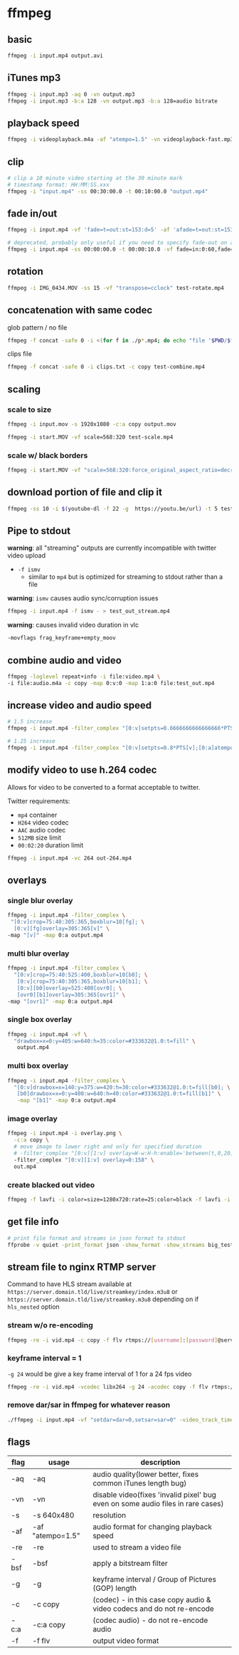 # ffmpeg

## basic

```sh
ffmpeg -i input.mp4 output.avi
```

## iTunes mp3

```sh
ffmpeg -i input.mp3 -aq 0 -vn output.mp3
ffmpeg -i input.mp3 -b:a 128 -vn output.mp3 -b:a 128=audio bitrate
```

## playback speed

```sh
ffmpeg -i videoplayback.m4a -af "atempo=1.5" -vn videoplayback-fast.mp3
```

## clip

```sh
# clip a 10 minute video starting at the 30 minute mark
# timestamp format: HH:MM:SS.xxx
ffmpeg -i "input.mp4" -ss 00:30:00.0 -t 00:10:00.0 "output.mp4"
```

## fade in/out

```sh
ffmpeg -i input.mp4 -vf 'fade=t=out:st=153:d=5' -af 'afade=t=out:st=153:d=5' faded.mp4
```

```sh
# deprecated, probably only useful if you need to specify fade-out on at the  frame-level
ffmpeg -i input.mp4 -ss 00:00:00.0 -t 00:00:10.0 -vf fade=in:0:60,fade=out:240:30 -af afade=in:st=0:d=1,afade=out:st=5:d=5 slide_fade_in.mp4
```

## rotation

```sh
ffmpeg -i IMG_0434.MOV -ss 15 -vf "transpose=cclock" test-rotate.mp4
```

## concatenation with same codec

glob pattern / no file

```sh
ffmpeg -f concat -safe 0 -i <(for f in ./p*.mp4; do echo "file '$PWD/$f'"; done) -c copy output.mp4
```

clips file

```sh
ffmpeg -f concat -safe 0 -i clips.txt -c copy test-combine.mp4
```

## scaling

### scale to size

```sh
ffmpeg -i input.mov -s 1920x1080 -c:a copy output.mov
```

```sh
ffmpeg -i start.MOV -vf scale=568:320 test-scale.mp4
```

### scale w/ black borders

```sh
ffmpeg -i start.MOV -vf "scale=568:320:force_original_aspect_ratio=decrease,pad=568:320:(ow-iw)/2:(oh-ih)/2" test-scale.mp4
```

## download portion of file and clip it

```sh
ffmpeg -ss 10 -i $(youtube-dl -f 22 -g  https://youtu.be/url) -t 5 test_out.mp4
```

## Pipe to stdout

**warning**: all "streaming" outputs are currently incompatible with twitter video upload

- `-f ismv`
  - similar to `mp4` but is optimized for streaming to stdout rather than a file

**warning**: `ismv` causes audio sync/corruption issues

```sh
ffmpeg -i input.mp4 -f ismv - > test_out_stream.mp4
```

**warning**: causes invalid video duration in vlc

```sh
-movflags frag_keyframe+empty_moov
```

## combine audio and video

```sh
ffmpeg -loglevel repeat+info -i file:video.mp4 \
-i file:audio.m4a -c copy -map 0:v:0 -map 1:a:0 file:test_out.mp4
```

## increase video and audio speed

```sh
# 1.5 increase
ffmpeg -i input.mp4 -filter_complex "[0:v]setpts=0.6666666666666666*PTS[v];[0:a]atempo=1.5[a]" -map "[v]" -map "[a]" output.mp4

# 1.25 increase
ffmpeg -i input.mp4 -filter_complex "[0:v]setpts=0.8*PTS[v];[0:a]atempo=1.25[a]" -map "[v]" -map "[a]" output.mp4
```

## modify video to use h.264 codec

Allows for video to be converted to a format acceptable to twitter.

Twitter requirements:

- `mp4` container
- `H264` video codec
- `AAC` audio codec
- `512MB` size limit
- `00:02:20` duration limit

```sh
ffmpeg -i input.mp4 -vc 264 out-264.mp4
```

## overlays

### single blur overlay

```sh
ffmpeg -i input.mp4 -filter_complex \
 "[0:v]crop=75:40:305:365,boxblur=10[fg]; \
  [0:v][fg]overlay=305:365[v]" \
-map "[v]" -map 0:a output.mp4
```

### multi blur overlay

```sh
ffmpeg -i input.mp4 -filter_complex \
  "[0:v]crop=75:40:525:400,boxblur=10[b0]; \
   [0:v]crop=75:40:305:365,boxblur=10[b1]; \
   [0:v][b0]overlay=525:400[ovr0]; \
   [ovr0][b1]overlay=305:365[ovr1]" \
-map "[ovr1]" -map 0:a output.mp4
```

### single box overlay

```sh
ffmpeg -i input.mp4 -vf \
  "drawbox=x=0:y=405:w=640:h=35:color=#333632@1.0:t=fill" \
   output.mp4
```

### multi box overlay

```sh
ffmpeg -i input.mp4 -filter_complex \
  "[0:v]drawbox=x=140:y=375:w=420:h=30:color=#333632@1.0:t=fill[b0]; \
   [b0]drawbox=x=0:y=400:w=640:h=40:color=#333632@1.0:t=fill[b1]" \
   -map "[b1]" -map 0:a output.mp4
```

### image overlay

```sh
ffmpeg -i input.mp4 -i overlay.png \
  -c:a copy \
  # move image to lower right and only for specified duration
  # -filter_complex "[0:v][1:v] overlay=W-w:H-h:enable='between(t,0,20)'" \
  -filter_complex "[0:v][1:v] overlay=0:158" \
  out.mp4
```

### create blacked out video

```sh
ffmpeg -f lavfi -i color=size=1280x720:rate=25:color=black -f lavfi -i anullsrc=channel_layout=stereo:sample_rate=44100 -t 10 output.mp4
```

## get file info

```sh
# print file format and streams in json format to stdout
ffprobe -v quiet -print_format json -show_format -show_streams big_test_vid.mp4
```

## stream file to nginx RTMP server

Command to have HLS stream available at
`https://server.domain.tld/live/streamkey/index.m3u8` or `https://server.domain.tld/live/streamkey.m3u8` depending on if `hls_nested` option

### stream w/o re-encoding

```sh
ffmpeg -re -i vid.mp4 -c copy -f flv rtmps://[username]:[password]@server.domain.tld:1934/publish/streamkey
```

### keyframe interval = 1

`-g 24` would be give a key frame interval of 1 for a 24 fps video

```sh
ffmpeg -re -i vid.mp4 -vcodec libx264 -g 24 -acodec copy -f flv rtmps://server.domain.tld:1934/publish/streamkey
```

### remove dar/sar in ffmpeg for whatever reason

```sh
./ffmpeg -i input.mp4 -vf "setdar=dar=0,setsar=sar=0" -video_track_timescale 10240 -r 30 -vcodec libx264 -g 24 -t 50 -acodec copy out.mp4
```

## flags

| flag | usage            | description                                                                     |
| ---- | ---------------- | ------------------------------------------------------------------------------- |
| -aq  | -aq              | audio quality(lower better, fixes common iTunes length bug)                     |
| -vn  | -vn              | disable video(fixes 'invalid pixel' bug even on some audio files in rare cases) |
| -s   | -s 640x480       | resolution                                                                      |
| -af  | -af "atempo=1.5" | audio format for changing playback speed                                        |
| -re  | -re              | used to stream a video file                                                     |
| -bsf | -bsf             | apply a bitstream filter                                                        |
| -g   | -g               | keyframe interval / Group of Pictures (GOP) length                              |
| -c   | -c copy          | (codec) - in this case copy audio & video codecs and do not re-encode           |
| -c:a | -c:a copy        | (codec audio) - do not re-encode audio                                          |
| -f   | -f flv           | output video format                                                             |
